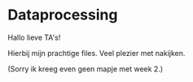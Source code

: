 # Dataprocessing
Hallo lieve TA's!

Hierbij mijn prachtige files.
Veel plezier met nakijken.

(Sorry ik kreeg even geen mapje met week 2.)
